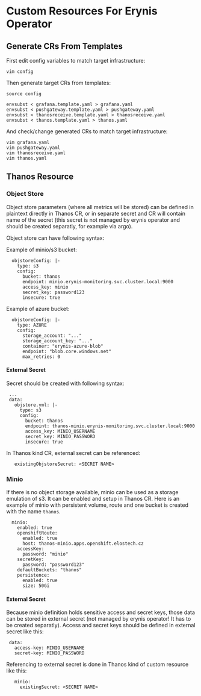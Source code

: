 # Custom Resources For Erynis Operator

## Generate CRs From Templates

First edit config variables to match target infrastructure:
```
vim config
```

Then generate target CRs from templates:
```
source config

envsubst < grafana.template.yaml > grafana.yaml
envsubst < pushgateway.template.yaml > pushgateway.yaml
envsubst < thanosreceive.template.yaml > thanosreceive.yaml
envsubst < thanos.template.yaml > thanos.yaml
```

And check/change generated CRs to match target infrastructure:
```
vim grafana.yaml
vim pushgateway.yaml
vim thanosreceive.yaml
vim thanos.yaml
```

## Thanos Resource

### Object Store

Object store parameters (where all metrics will be stored) can be defined in plaintext directly in Thanos CR, or in separate secret and CR will contain name of the secret (this secret is not managed by erynis operator and should be created separatly, for example via argo).

Object store can have following syntax:

Example of minio/s3 bucket:

```
  objstoreConfig: |-
    type: s3
    config:
      bucket: thanos
      endpoint: minio.erynis-monitoring.svc.cluster.local:9000
      access_key: minio
      secret_key: password123
      insecure: true
```

Example of azure bucket:

```
  objstoreConfig: |-
    type: AZURE
    config:
      storage_account: "..."
      storage_account_key: "..."
      container: "erynis-azure-blob"
      endpoint: "blob.core.windows.net"
      max_retries: 0
```

#### External Secret

Secret should be created with following syntax:

```
 ...
 data:
   objstore.yml: |-
     type: s3
     config:
       bucket: thanos
       endpoint: thanos-minio.erynis-monitoring.svc.cluster.local:9000
       access_key: MINIO_USERNAME
       secret_key: MINIO_PASSWORD
       insecure: true
```

In Thanos kind CR, external secret can be referenced:

```
   existingObjstoreSecret: <SECRET NAME>
```

### Minio

If there is no object storage available, minio can be used as a storage emulation of s3. It can be enabled and setup in Thanos CR. Here is an example of minio with persistent volume, route and one bucket is created with the name `thanos`.

```
  minio:
    enabled: true
    openshiftRoute:
      enabled: true
      host: thanos-minio.apps.openshift.elostech.cz
    accessKey:
      password: "minio"
    secretKey:
      password: "password123"
    defaultBuckets: "thanos"
    persistence:
      enabled: true
      size: 50Gi
```

#### External Secret

Because minio definition holds sensitive access and secret keys, those data can be stored in external secret (not managed by erynis operator! It has to be created separatly). Access and secret keys should be defined in external secret like this:

```
 data:
   access-key: MINIO_USERNAME
   secret-key: MINIO_PASSWORD
```

Referencing to external secret is done in Thanos kind of custom resource like this:

```
   minio:
     existingSecret: <SECRET NAME>
```
